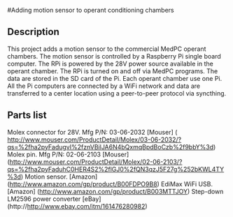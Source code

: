 #Adding motion sensor to operant conditioning chambers

## Description
This project  adds a motion sensor to the commercial MedPC operant chambers. The motion sensor is controlled by a Raspberry Pi single board computer. The RPi is powered by the 28V power source available in the operant chamber. The RPi is turned on and off via MedPC programs. The data are stored in the SD card of the Pi. Each operant chamber use one Pi. All the Pi computers are connected by a WiFi network and data are transferred to a center location using a peer-to-peer protocol via syncthing.


## Parts list

Molex connector for 28V. Mfg P/N: 03-06-2032 [Mouser] ( http://www.mouser.com/ProductDetail/Molex/03-06-2032/?qs=%2fha2pyFadugvI%2fznVBilJA6N4bQxmqBpdBoCzb%2f9bbY%3d)  
Molex pin. Mfg P/N: 02-06-2103 [Mouser] (http://www.mouser.com/ProductDetail/Molex/02-06-2103/?qs=%2fha2pyFaduhC0HER4S2%2flGJ0%2fQN3qzJ5F27g%252bKWL4TY%3d)
Motion sensor. [Amazon] (http://www.amazon.com/gp/product/B00FDPO9B8) 
EdiMax WiFi USB. [Amazon] (http://www.amazon.com/gp/product/B003MTTJOY)
Step-down LM2596 power converter [eBay] (http://http://www.ebay.com/itm/161476280982)  


